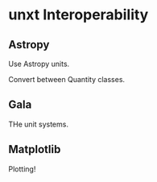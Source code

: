 # unxt Interoperability

## Astropy

Use Astropy units.

Convert between Quantity classes.

## Gala

THe unit systems.

## Matplotlib

Plotting!
